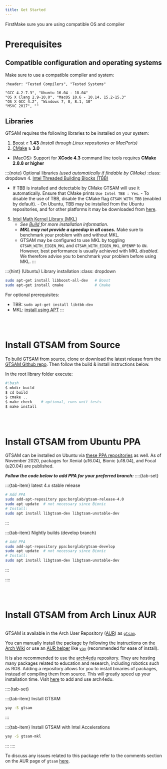 ```yaml
---
title: Get Started
---
```

FirstMake sure you are using compatible OS and compiler

# Prerequisites

## Compatible configuration and operating systems

Make sure to use a compatible compiler and system:
```{csv-table}
:header: "Tested Compilers", "Tested Systems"

"GCC 4.2-7.3", "Ubuntu 16.04 - 18.04"
"OS X Clang 2.9-10.0", "MacOS 10.6 - 10.14, 15.2-15.3"
"OS X GCC 4.2", "Windows 7, 8, 8.1, 10"
"MSVC 2017", ""
```

## Libraries

GTSAM requires the following libraries to be installed on your system:
   
   1. [Boost](http://www.boost.org/users/download/) $\geq$ **1.43** *(install through Linux repositories or MacPorts)*
   2. [CMake](http://www.cmake.org/cmake/resources/software.html) $\geq$ **3.0**
   - (MacOS): Support for **XCode 4.3** command line tools requires **CMake 2.8.8 or higher**

:::{note} Optional libraries *(used automatically if findable by CMake)*
:class: dropdown
4. [Intel Threaded Building Blocks (TBB)](http://www.threadingbuildingblocks.org/)
   - If TBB is installed and detectable by CMake GTSAM will use it automatically. Ensure that CMake prints `Use Intel TBB : Yes`.
    - To disable the use of TBB, disable the CMake flag `GTSAM_WITH_TBB` (enabled by default).
    - On Ubuntu, TBB may be installed from the Ubuntu repositories, and for other platforms it may be downloaded from [here](https://www.threadingbuildingblocks.org/).
5. [Intel Math Kernel Library (MKL)](http://software.intel.com/en-us/intel-mkl)
    - *See [Build](/Content/build-project) for more installation information.*
    - ***MKL may not provide a speedup in all cases.*** Make sure to benchmark your problem with and without MKL.
    - GTSAM may be configured to use MKL by toggling `GTSAM_WITH_EIGEN_MKL` and `GTSAM_WITH_EIGEN_MKL_OPENMP` to `ON`.
    However, best performance is usually achieved with MKL *disabled*. We therefore advise you to benchmark your problem before using MKL.
:::

:::{hint} (Ubuntu) Library installation
:class: dropdown
```bash
sudo apt-get install libboost-all-dev   # Boost
sudo apt-get install cmake              # Cmake
```

For optional prerequisites:
- TBB: `sudo apt-get install libtbb-dev`
- MKL: [install using APT](https://software.intel.com/en-us/articles/installing-intel-free-libs-and-python-apt-repo)
:::

<br><br>


# Install GTSAM from Source

To build GTSAM from source, clone or download the latest release from the [GTSAM Github repo](https://github.com/borglab/gtsam).
Then follow the build & install instructions below.

In the root library folder execute:

```bash
#!bash
$ mkdir build
$ cd build
$ cmake ..
$ make check    # optional, runs unit tests
$ make install
```

<br><br>

# Install GTSAM from Ubuntu PPA

GTSAM can be installed on Ubuntu via [these PPA repositories](https://launchpad.net/~borglab) as well.
As of November 2020, packages for Xenial (u16.04), Bionic (u18.04), and Focal (u20.04) are published.

***Follow the code below to add PPA for your preferred branch:***
::::{tab-set}

:::{tab-item} latest 4.x stable release
```bash
# Add PPA
sudo add-apt-repository ppa:borglab/gtsam-release-4.0
sudo apt update  # not necessary since Bionic
# Install:
sudo apt install libgtsam-dev libgtsam-unstable-dev
```
:::

:::{tab-item} Nightly builds (develop branch)
```bash
# Add PPA
sudo add-apt-repository ppa:borglab/gtsam-develop
sudo apt update  # not necessary since Bionic
# Install:
sudo apt install libgtsam-dev libgtsam-unstable-dev
```
:::

::::

<br><br>

# Install GTSAM from Arch Linux AUR

```{warning} Installing GTSAM on Arch Linux has not been tested by the GTSAM developers.
```

GTSAM is available in the Arch User Repository
([AUR](https://wiki.archlinux.org/index.php/Arch_User_Repository)) as
[`gtsam`](https://aur.archlinux.org/packages/gtsam/).

You can manually install the package by following the instructions on the
[Arch Wiki](https://wiki.archlinux.org/index.php/Arch_User_Repository#Installing_packages)
or use an [AUR helper](https://wiki.archlinux.org/index.php/AUR_helpers) like
[`yay`](https://aur.archlinux.org/packages/yay/)
(recommended for ease of install).

It is also recommended to use the
[arch4edu](https://wiki.archlinux.org/index.php/Unofficial_user_repositories#arch4edu)
repository. They are hosting many packages related to education and research,
including robotics such as ROS. Adding a repository allows for you to install
binaries of packages, instead of compiling them from source.
This will greatly speed up your installation time. Visit [here](https://github.com/arch4edu/arch4edu/wiki/Add-arch4edu-to-your-Archlinux) to add and use arch4edu. 

::::{tab-set}

:::{tab-item} Install GTSAM
```sh
yay -S gtsam
```
:::

:::{tab-item} Install GTSAM with Intel Accelerations

```sh
yay -S gtsam-mkl
```
:::
::::

To discuss any issues related to this package refer to the comments section on
the AUR page of `gtsam` [here](https://aur.archlinux.org/packages/gtsam/).
